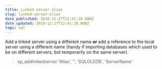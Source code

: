 ```yaml
---
title: Linked server alias
slug: linked-server-alias
date_published: 2010-12-27T12:41:18.000Z
date_updated: 2010-12-27T12:41:18.000Z
tags: sql
---
```


Add a linked server using a different name **or** add a reference to the local server using a different name (handy if importing databases which used to be on different servers, but temporarily on the same server).

> sp_addlinkedserver 'Alias', '', 'SQLOLEDB', 'ServerName'

